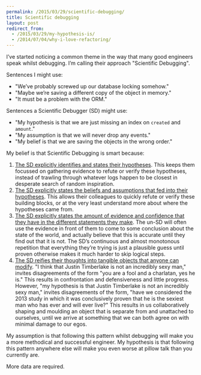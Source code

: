 ```yaml
---
permalink: /2015/03/29/scientific-debugging/
title: Scientific debugging
layout: post
redirect_from:
  - /2015/03/29/my-hypothesis-is/
  - /2014/07/04/why-i-love-refactoring/
---
```

I’ve started noticing a common theme in the way that many good engineers speak whilst debugging. I’m calling their approach "Scientific Debugging".

Sentences I might use:

* "We’ve probably screwed up our database locking somehow."
* "Maybe we’re saving a different copy of the object in memory."
* "It must be a problem with the ORM."

Sentences a Scientific Debugger (SD) might use:

* "My hypothesis is that we are just missing an index on `created` and `amount`."
* "My assumption is that we will never drop any events."
* "My belief is that we are saving the objects in the wrong order."

My belief is that Scientific Debugging is smart because:

1. <u>The SD explicitly identifies and states their hypotheses</u>. This keeps them focussed on gathering evidence to refute or verify these hypotheses, instead of trawling through whatever logs happen to be closest in desperate search of random inspiration.
2. <u>The SD explicitly states the beliefs and assumptions that fed into their hypotheses</u>. This allows their colleagues to quickly refute or verify these building blocks, or at the very least understand more about where the hypotheses came from.
3. <u>The SD explicitly states the amount of evidence and confidence that they have in the different statements they make</u>. The un-SD will often use the evidence in front of them to come to some conclusion about the state of the world, and actually believe that this is accurate until they find out that it is not. The SD’s continuous and almost monotonous repetition that everything they’re trying is just a plausible guess until proven otherwise makes it much harder to skip logical steps.
4. <u>The SD reifies their thoughts into tangible objects that anyone can modify</u>. "I think that Justin Timberlake is not an incredibly sexy man," invites disagreements of the form "you are a fool and a charlatan, yes he is." This results in confrontation and defensiveness and little progress. However, "my hypothesis is that Justin Timberlake is not an incredibly sexy man," invites disagreements of the form, "have we considered the 2013 study in which it was conclusively proven that he is the sexiest man who has ever and will ever live?" This results in us collaboratively shaping and moulding an object that is separate from and unattached to ourselves, until we arrive at something that we can both agree on with minimal damage to our egos.

My assumption is that following this pattern whilst debugging will make you a more methodical and successful engineer. My hypothesis is that following this pattern anywhere else will make you even worse at pillow talk than you currently are.

More data are required.
